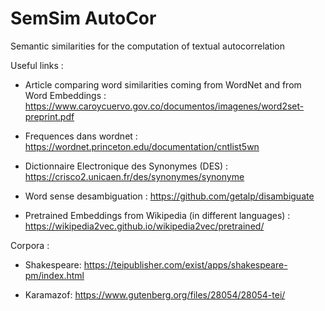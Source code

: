 # SemSim AutoCor
Semantic similarities for the computation of textual autocorrelation

Useful links :

  - Article comparing word similarities coming from WordNet and from Word Embeddings : 
    https://www.caroycuervo.gov.co/documentos/imagenes/word2set-preprint.pdf

  - Frequences dans wordnet : https://wordnet.princeton.edu/documentation/cntlist5wn

  - Dictionnaire Electronique des Synonymes (DES) : https://crisco2.unicaen.fr/des/synonymes/synonyme

  - Word sense desambiguation : 
      https://github.com/getalp/disambiguate
      
  - Pretrained Embeddings from Wikipedia (in different languages) : 
    https://wikipedia2vec.github.io/wikipedia2vec/pretrained/
      

Corpora : 

  - Shakespeare: https://teipublisher.com/exist/apps/shakespeare-pm/index.html

  - Karamazof: https://www.gutenberg.org/files/28054/28054-tei/
